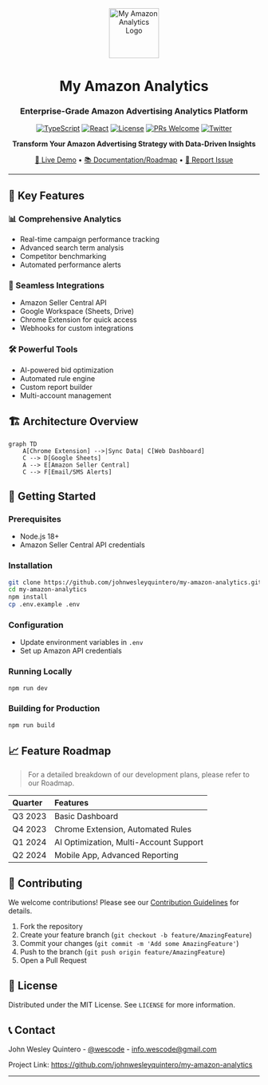 <div align="center">
  <img src="public/logo.svg" width="100" alt="My Amazon Analytics Logo" />

# My Amazon Analytics

### Enterprise-Grade Amazon Advertising Analytics Platform

[![TypeScript](https://img.shields.io/badge/TypeScript-5.0+-3178C6.svg)](https://www.typescriptlang.org/)
[![React](https://img.shields.io/badge/React-18.2+-61DAFB.svg)](https://reactjs.org/)
[![License](https://img.shields.io/badge/license-MIT-green.svg)](LICENSE)
[![PRs Welcome](https://img.shields.io/badge/PRs-welcome-brightgreen.svg)](CONTRIBUTING.md)
[![Twitter](https://img.shields.io/twitter/url?style=social&url=https%3A%2F%2Fgithub.com%2Fjohnwesleyquintero%2Fmy-amazon-analytics)](https://twitter.com/intent/tweet?text=Check%20out%20My%20Amazon%20Analytics%20-%20The%20ultimate%20Amazon%20Advertising%20dashboard&url=https%3A%2F%2Fgithub.com%2Fjohnwesleyquintero%2Fmy-amazon-analytics)

**Transform Your Amazon Advertising Strategy with Data-Driven Insights**

[🚀 Live Demo](https://myamazonanalytics.vercel.app/) • [📚 Documentation/Roadmap](https://github.com/johnwesleyquintero/my-amazon-analytics/blob/main/TODO.md) • [🐞 Report Issue](https://github.com/johnwesleyquintero/my-amazon-analytics/issues)

</div>

---

## 🌟 Key Features

### 📊 Comprehensive Analytics

- Real-time campaign performance tracking
- Advanced search term analysis
- Competitor benchmarking
- Automated performance alerts

### 🔄 Seamless Integrations

- Amazon Seller Central API
- Google Workspace (Sheets, Drive)
- Chrome Extension for quick access
- Webhooks for custom integrations

### 🛠️ Powerful Tools

- AI-powered bid optimization
- Automated rule engine
- Custom report builder
- Multi-account management

## 🏗️ Architecture Overview

```mermaid
graph TD
    A[Chrome Extension] -->|Sync Data| C[Web Dashboard]
    C --> D[Google Sheets]
    A --> E[Amazon Seller Central]
    C --> F[Email/SMS Alerts]
```

## 🚀 Getting Started

### Prerequisites

- Node.js 18+
- Amazon Seller Central API credentials

### Installation

```bash
git clone https://github.com/johnwesleyquintero/my-amazon-analytics.git
cd my-amazon-analytics
npm install
cp .env.example .env
```

### Configuration

- Update environment variables in `.env`
- Set up Amazon API credentials

### Running Locally

```bash
npm run dev
```

### Building for Production

```bash
npm run build
```

## 📈 Feature Roadmap

> For a detailed breakdown of our development plans, please refer to our Roadmap.

| Quarter | Features                               |
| :------ | :------------------------------------- |
| Q3 2023 | Basic Dashboard                        |
| Q4 2023 | Chrome Extension, Automated Rules      |
| Q1 2024 | AI Optimization, Multi-Account Support |
| Q2 2024 | Mobile App, Advanced Reporting         |

## 🤝 Contributing

We welcome contributions! Please see our [Contribution Guidelines](CONTRIBUTING.md) for details.

1.  Fork the repository
2.  Create your feature branch (`git checkout -b feature/AmazingFeature`)
3.  Commit your changes (`git commit -m 'Add some AmazingFeature'`)
4.  Push to the branch (`git push origin feature/AmazingFeature`)
5.  Open a Pull Request

## 📜 License

Distributed under the MIT License. See `LICENSE` for more information.

## 📞 Contact

John Wesley Quintero - [@wescode](https://twitter.com/wescode) - info.wescode@gmail.com

Project Link: https://github.com/johnwesleyquintero/my-amazon-analytics

---